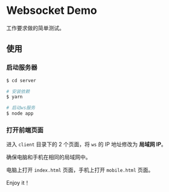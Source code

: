 # Websocket Demo

工作要求做的简单测试。

## 使用

### 启动服务器

```bash
$ cd server

# 安装依赖
$ yarn

# 启动ws服务
$ node app
```

### 打开前端页面

进入 `client` 目录下的 2 个页面，将 `ws` 的 IP 地址修改为 **局域网 IP**。

确保电脑和手机在相同的局域网中。

电脑上打开 `index.html` 页面，手机上打开 `mobile.html` 页面。

Enjoy it！

